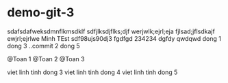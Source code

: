 # demo-git-3

sdafsdafweksdmnflkmsdklf
sdfjlksdjflks;djf
werjwlk;ejrl;eja
fjlsad;jflsdkajf
ewjrl;ejrlwe 
Minh TEst
sdf98ujs90dj3
fgdfgd
234234
dgfdy
qwdqwd
dong 1 
dong 3
..commit 2
dong 5 

@Toan 1
@Toan 2
@Toan 3


viet linh tinh dong 3
viet linh tinh dong 4
viet linh tinh dong 5
